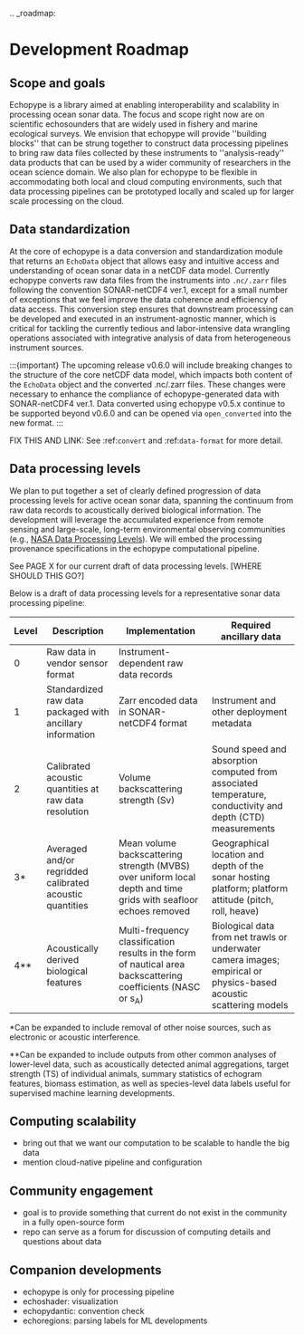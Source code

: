 .. _roadmap:

# Development Roadmap

## Scope and goals

Echopype is a library aimed at enabling interoperability and scalability in processing ocean sonar data. The focus and scope right now are on scientific echosounders that are widely used in fishery and marine ecological surveys. We envision that echopype will provide ''building blocks'' that can be strung together to construct data processing pipelines to bring raw data files collected by these instruments to ''analysis-ready'' data products that can be used by a wider community of researchers in the ocean science domain. We also plan for echopype to be flexible in accommodating both local and cloud computing environments, such that data processing pipelines can be prototyped locally and scaled up for larger scale processing on the cloud.


## Data standardization

At the core of echopype is a data conversion and standardization module that returns an `EchoData` object that allows easy and intuitive access and understanding of ocean sonar data in a netCDF data model. Currently echopype converts raw data files from the instruments into `.nc/.zarr` files following the convention SONAR-netCDF4 ver.1, except for a small number of exceptions that we feel improve the data coherence and efficiency of data access. This conversion step ensures that downstream processing can be developed and executed in an instrument-agnostic manner, which is critical for tackling the currently tedious and labor-intensive data wrangling operations associated with integrative analysis of data from heterogeneous instrument sources.

:::{important}
The upcoming release v0.6.0 will include breaking changes to the structure of the core netCDF data model, which impacts both content of the `EchoData` object and the converted .nc/.zarr files. These changes were necessary to enhance the compliance of echopype-generated data with SONAR-netCDF4 ver.1. Data converted using echopype v0.5.x continue to be supported beyond v0.6.0 and can be opened via `open_converted` into the new format.
:::

FIX THIS AND LINK: See :ref:`convert` and :ref:`data-format` for more detail.



## Data processing levels

We plan to put together a set of clearly defined progression of data processing levels for active ocean sonar data, spanning the continuum from raw data records to acoustically derived  biological information. The development will leverage the accumulated experience from remote sensing and large-scale, long-term environmental observing communities (e.g., [NASA Data Processing Levels](https://earthdata.nasa.gov/collaborate/open-data-services-and-software/data-information-policy/data-levels/)). We will embed the processing provenance specifications in the echopype computational pipeline.

See PAGE X for our current draft of data processing levels. [WHERE SHOULD THIS GO?]

Below is a draft of data processing levels for a representative sonar data processing pipeline:

| Level       | Description | Implementation | Required ancillary data |
| ----------- | ----------- | -------------- | ----------------------- |
| 0 | Raw data in vendor sensor format | Instrument-dependent raw data records |  |
| 1 | Standardized raw data packaged with ancillary information | Zarr encoded data in SONAR-netCDF4 format | Instrument and other deployment metadata |
| 2 | Calibrated acoustic quantities at raw data resolution | Volume backscattering strength (Sv) | Sound speed and absorption computed from associated temperature, conductivity and depth (CTD) measurements |
| 3* | Averaged and/or regridded calibrated acoustic quantities | Mean volume backscattering strength (MVBS) over uniform local depth and time grids with seafloor echoes removed | Geographical location and depth of the sonar hosting platform; platform attitude (pitch, roll, heave) |
| 4** | Acoustically derived biological features | Multi-frequency classification results in the form of nautical area backscattering coefficients (NASC or s<sub>A</sub>) | Biological data from net trawls or underwater camera images; empirical or physics-based acoustic scattering models |

*Can be expanded to include removal of other noise sources, such as electronic or acoustic interference.

**Can be expanded to include outputs from other common analyses of lower-level data, such as acoustically detected animal aggregations, target strength (TS) of individual animals, summary statistics of echogram features, biomass estimation, as well as species-level data labels useful for supervised machine learning developments.

<!-- [40] K. Heaney, B. Martin, J. Miksis-Olds, T. Moore, J. Warren, and M. Ainslie, “ADEON data processing specification. Version 1.0,” Technical report by Applied Ocean Sciences for Prime Contract No. M16PC00003, Apr. 2020. [Online]. Available: https://adeon.unh.edu/sites/default/files/user-uploads/ADEON_Data%20Processing_Specification_FINAL.pdf.
[41] IFREMER, “Processing Levels - Oceanographic Data,” Nov. 01, 2019. http://en.data.ifremer.fr/All-about-data/Data-management/Processing-levels.
[42] NEON, “Data Processing & Publication - Open Data to Understand our Ecosystems.” https://www.neonscience.org/data/about-data/data-processing-publication.
[43] OOI, “Ocean Observatories Initiative: Glossary - Data Terminology,” Ocean Observatories Initiative, Sep. 29, 2015. https://oceanobservatories.org/glossary/#DATATERMS. -->

## Computing scalability

- bring out that we want our computation to be scalable to handle the big data
- mention cloud-native pipeline and configuration


## Community engagement

- goal is to provide something that current do not exist in the community in a
  fully open-source form
- repo can serve as a forum for discussion of computing details and questions
  about data


## Companion developments

- echopype is only for processing pipeline
- echoshader: visualization
- echopydantic: convention check
- echoregions: parsing labels for ML developments
